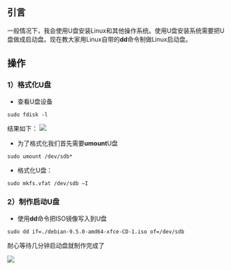 ## 引言
一般情况下，我会使用U盘安装Linux和其他操作系统。使用U盘安装系统需要把U盘做成启动盘。现在教大家用Linux自带的**dd**命令制做Linux启动盘。

## 操作

### 1）格式化U盘
* 查看U盘设备
``` shell
sudo fdisk -l
```
结果如下：
![][1]

* 为了格式化我们首先需要**umount**U盘
``` shell
sudo umount /dev/sdb*
```

* 格式化U盘：
``` shell
sudo mkfs.vfat /dev/sdb –I
```

### 2）制作启动U盘

* 使用**dd**命令把ISO镜像写入到U盘
``` shell
sudo dd if=./debian-9.5.0-amd64-xfce-CD-1.iso of=/dev/sdb
```

耐心等待几分钟启动盘就制作完成了

![][2]


  [1]: https://ws1.sinaimg.cn/large/007llElwly1fweszv1qdwj30k803adgb.jpg
  [2]: https://ws1.sinaimg.cn/large/007llElwly1fwet5c5pnrj30i702f74l.jpg